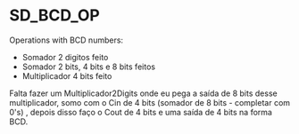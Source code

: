 # SD_BCD_OP
Operations with BCD numbers:

- Somador 2 digitos feito
- Somador 2 bits, 4 bits e 8 bits feitos
- Multiplicador 4 bits feito

Falta fazer um Multiplicador2Digits onde eu pega a saída de 8 bits desse multiplicador, somo com o Cin de 4 bits (somador de 8 bits - completar com 0's) , depois disso faço o Cout de 4 bits e uma saída de 4 bits na forma BCD. 
